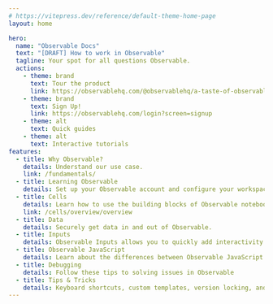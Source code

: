 ```yaml
---
# https://vitepress.dev/reference/default-theme-home-page
layout: home

hero:
  name: "Observable Docs"
  text: "[DRAFT] How to work in Observable"
  tagline: Your spot for all questions Observable.
  actions:
    - theme: brand
      text: Tour the product
      link: https://observablehq.com/@observablehq/a-taste-of-observable
    - theme: brand
      text: Sign Up!
      link: https://observablehq.com/login?screen=signup
    - theme: alt
      text: Quick guides
    - theme: alt
      text: Interactive tutorials
features:
  - title: Why Observable?
    details: Understand our use case.
    link: /fundamentals/
  - title: Learning Observable
    details: Set up your Observable account and configure your workspace.
  - title: Cells
    details: Learn how to use the building blocks of Observable notebooks.
    link: /cells/overview/overview
  - title: Data
    details: Securely get data in and out of Observable.
  - title: Inputs
    details: Observable Inputs allows you to quickly add interactivity to your analysis.
  - title: Observable JavaScript
    details: Learn about the differences between Observable JavaScript and vanilla JavaScript.
  - title: Debugging
    details: Follow these tips to solving issues in Observable
  - title: Tips & Tricks
    details: Keyboard shortcuts, custom templates, version locking, and more!
---
```


